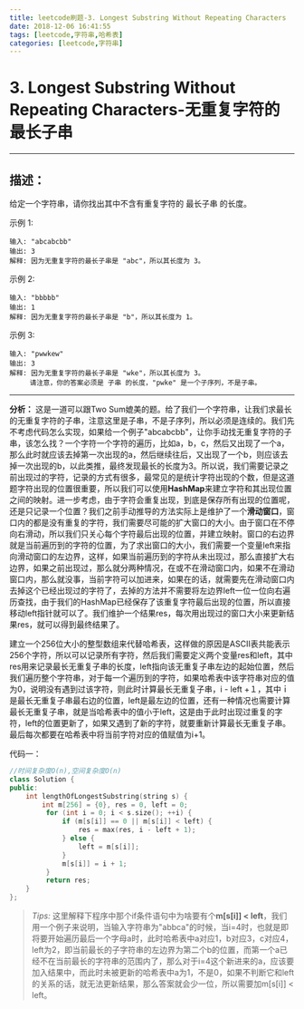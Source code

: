 ```yaml
---
title: leetcode刷题-3. Longest Substring Without Repeating Characters
date: 2018-12-06 16:41:55
tags: [leetcode,字符串,哈希表]
categories: [leetcode,字符串]
---
```


# 3. Longest Substring Without Repeating Characters-无重复字符的最长子串

---

## 描述：

给定一个字符串，请你找出其中不含有重复字符的 最长子串 的长度。

示例 1:
```
输入: "abcabcbb"
输出: 3 
解释: 因为无重复字符的最长子串是 "abc"，所以其长度为 3。
```
示例 2:
```
输入: "bbbbb"
输出: 1
解释: 因为无重复字符的最长子串是 "b"，所以其长度为 1。
```
示例 3:
```
输入: "pwwkew"
输出: 3
解释: 因为无重复字符的最长子串是 "wke"，所以其长度为 3。
     请注意，你的答案必须是 子串 的长度，"pwke" 是一个子序列，不是子串。
```

---

**分析：**
这是一道可以跟Two Sum媲美的题。给了我们一个字符串，让我们求最长的无重复字符的子串，注意这里是子串，不是子序列，所以必须是连续的。我们先不考虑代码怎么实现，如果给一个例子"abcabcbb"，让你手动找无重复字符的子串，该怎么找？一个字符一个字符的遍历，比如a，b，c，然后又出现了一个a，那么此时就应该去掉第一次出现的a，然后继续往后，又出现了一个b，则应该去掉一次出现的b，以此类推，最终发现最长的长度为3。所以说，我们需要记录之前出现过的字符，记录的方式有很多，最常见的是统计字符出现的个数，但是这道题字符出现的位置很重要，所以我们可以使用**HashMap**来建立字符和其出现位置之间的映射。进一步考虑，由于字符会重复出现，到底是保存所有出现的位置呢，还是只记录一个位置？我们之前手动推导的方法实际上是维护了一个**滑动窗口**，窗口内的都是没有重复的字符，我们需要尽可能的扩大窗口的大小。由于窗口在不停向右滑动，所以我们只关心每个字符最后出现的位置，并建立映射。窗口的右边界就是当前遍历到的字符的位置，为了求出窗口的大小，我们需要一个变量left来指向滑动窗口的左边界，这样，如果当前遍历到的字符从未出现过，那么直接扩大右边界，如果之前出现过，那么就分两种情况，在或不在滑动窗口内，如果不在滑动窗口内，那么就没事，当前字符可以加进来，如果在的话，就需要先在滑动窗口内去掉这个已经出现过的字符了，去掉的方法并不需要将左边界left一位一位向右遍历查找，由于我们的HashMap已经保存了该重复字符最后出现的位置，所以直接移动left指针就可以了。我们维护一个结果res，每次用出现过的窗口大小来更新结果res，就可以得到最终结果了。

建立一个256位大小的整型数组来代替哈希表，这样做的原因是ASCII表共能表示256个字符，所以可以记录所有字符，然后我们需要定义两个变量res和left，其中res用来记录最长无重复子串的长度，left指向该无重复子串左边的起始位置，然后我们遍历整个字符串，对于每一个遍历到的字符，如果哈希表中该字符串对应的值为0，说明没有遇到过该字符，则此时计算最长无重复子串，i - left +１，其中ｉ是最长无重复子串最右边的位置，left是最左边的位置，还有一种情况也需要计算最长无重复子串，就是当哈希表中的值小于left，这是由于此时出现过重复的字符，left的位置更新了，如果又遇到了新的字符，就要重新计算最长无重复子串。最后每次都要在哈希表中将当前字符对应的值赋值为i+1。

代码一：
```c++
//时间复杂度O(n),空间复杂度O(n)
class Solution {
public:
    int lengthOfLongestSubstring(string s) {
        int m[256] = {0}, res = 0, left = 0;
         for (int i = 0; i < s.size(); ++i) {
             if (m[s[i]] == 0 || m[s[i]] < left) {
                 res = max(res, i - left + 1);
             } else {
                 left = m[s[i]];
             }
             m[s[i]] = i + 1;
         }
         return res;
    }
};
```
>*Tips:*
这里解释下程序中那个if条件语句中为啥要有个**m[s[i]] < left**，我们用一个例子来说明，当输入字符串为"abbca"的时候，当i=4时，也就是即将要开始遍历最后一个字母a时，此时哈希表中a对应1，b对应3，c对应4，left为2，即当前最长的子字符串的左边界为第二个b的位置，而第一个a已经不在当前最长的字符串的范围内了，那么对于i=4这个新进来的a，应该要加入结果中，而此时未被更新的哈希表中a为1，不是0，如果不判断它和left的关系的话，就无法更新结果，那么答案就会少一位，所以需要加m[s[i]] < left。

